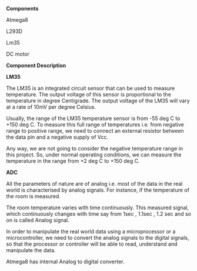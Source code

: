**Components**


Atmega8

L293D

Lm35

DC motor




**Component Description**


**LM35**

The LM35 is an integrated circuit sensor that can be used to measure temperature. The output voltage of this sensor is proportional to the temperature in degree Centigrade. The output voltage of the LM35 will vary at a rate of 10mV per degree Celsius.

Usually, the range of the LM35 temperature sensor is from -55 deg C to +150 deg C. To measure this full range of temperatures i.e. from negative range to positive range, we need to connect an external resistor between the data pin and a negative supply of Vcc.

Any way, we are not going to consider the negative temperature range in this project. So, under normal operating conditions, we can measure the temperature in the range from +2 deg C to +150 deg C.

**ADC**

All the parameters of nature are of analog i.e. most of the data in the real world is characterised by analog signals. For instance, if the temperature of the room is measured.

The room temperature varies with time continuously. This measured signal, which continuously changes with time say from 1sec , 1.1sec , 1.2 sec and so on is called Analog signal.

In order to manipulate the real world data using a microprocessor or a microcontroller, we need to convert the analog signals to the digital signals, so that the processor or controller will be able to read, understand and manipulate the data.

Atmega8 has internal Analog to digital converter.
